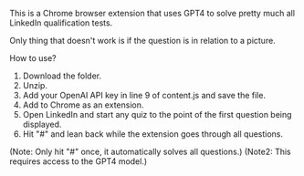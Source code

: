 This is a Chrome browser extension that uses GPT4 to solve pretty much all LinkedIn qualification tests. 

Only thing that doesn't work is if the question is in relation to a picture. 

How to use?

1. Download the folder.
2. Unzip.
3. Add your OpenAI API key in line 9 of content.js and save the file.
4. Add to Chrome as an extension. 
5. Open LinkedIn and start any quiz to the point of the first question being displayed.
6. Hit "#" and lean back while the extension goes through all questions. 

(Note: Only hit "#" once, it automatically solves all questions.) 
(Note2: This requires access to the GPT4 model.) 
